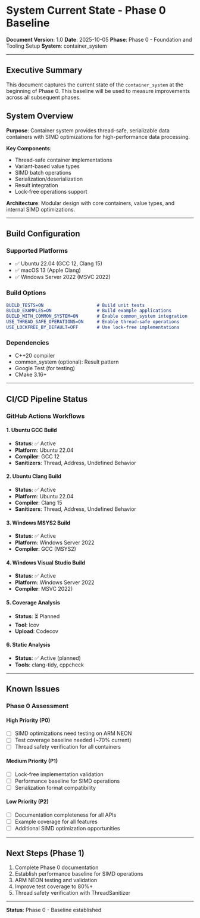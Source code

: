 # System Current State - Phase 0 Baseline

**Document Version**: 1.0
**Date**: 2025-10-05
**Phase**: Phase 0 - Foundation and Tooling Setup
**System**: container_system

---

## Executive Summary

This document captures the current state of the `container_system` at the beginning of Phase 0. This baseline will be used to measure improvements across all subsequent phases.

## System Overview

**Purpose**: Container system provides thread-safe, serializable data containers with SIMD optimizations for high-performance data processing.

**Key Components**:
- Thread-safe container implementations
- Variant-based value types
- SIMD batch operations
- Serialization/deserialization
- Result<T> integration
- Lock-free operations support

**Architecture**: Modular design with core containers, value types, and internal SIMD optimizations.

---

## Build Configuration

### Supported Platforms
- ✅ Ubuntu 22.04 (GCC 12, Clang 15)
- ✅ macOS 13 (Apple Clang)
- ✅ Windows Server 2022 (MSVC 2022)

### Build Options
```cmake
BUILD_TESTS=ON                    # Build unit tests
BUILD_EXAMPLES=ON                 # Build example applications
BUILD_WITH_COMMON_SYSTEM=ON       # Enable common_system integration
USE_THREAD_SAFE_OPERATIONS=ON     # Enable thread-safe operations
USE_LOCKFREE_BY_DEFAULT=OFF       # Use lock-free implementations
```

### Dependencies
- C++20 compiler
- common_system (optional): Result<T> pattern
- Google Test (for testing)
- CMake 3.16+

---

## CI/CD Pipeline Status

### GitHub Actions Workflows

#### 1. Ubuntu GCC Build
- **Status**: ✅ Active
- **Platform**: Ubuntu 22.04
- **Compiler**: GCC 12
- **Sanitizers**: Thread, Address, Undefined Behavior

#### 2. Ubuntu Clang Build
- **Status**: ✅ Active
- **Platform**: Ubuntu 22.04
- **Compiler**: Clang 15
- **Sanitizers**: Thread, Address, Undefined Behavior

#### 3. Windows MSYS2 Build
- **Status**: ✅ Active
- **Platform**: Windows Server 2022
- **Compiler**: GCC (MSYS2)

#### 4. Windows Visual Studio Build
- **Status**: ✅ Active
- **Platform**: Windows Server 2022
- **Compiler**: MSVC 2022)

#### 5. Coverage Analysis
- **Status**: ⏳ Planned
- **Tool**: lcov
- **Upload**: Codecov

#### 6. Static Analysis
- **Status**: ✅ Active (planned)
- **Tools**: clang-tidy, cppcheck

---

## Known Issues

### Phase 0 Assessment

#### High Priority (P0)
- [ ] SIMD optimizations need testing on ARM NEON
- [ ] Test coverage baseline needed (~70% current)
- [ ] Thread safety verification for all containers

#### Medium Priority (P1)
- [ ] Lock-free implementation validation
- [ ] Performance baseline for SIMD operations
- [ ] Serialization format compatibility

#### Low Priority (P2)
- [ ] Documentation completeness for all APIs
- [ ] Example coverage for all features
- [ ] Additional SIMD optimization opportunities

---

## Next Steps (Phase 1)

1. Complete Phase 0 documentation
2. Establish performance baseline for SIMD operations
3. ARM NEON testing and validation
4. Improve test coverage to 80%+
5. Thread safety verification with ThreadSanitizer

---

**Status**: Phase 0 - Baseline established
